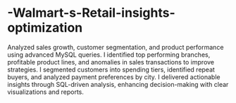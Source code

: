 # -Walmart-s-Retail-insights-optimization
Analyzed sales growth, customer segmentation, and product
 performance using advanced MySQL queries. I identified top
performing branches, profitable product lines, and anomalies in
 sales transactions to improve strategies. I segmented customers
 into spending tiers, identified repeat buyers, and analyzed
 payment preferences by city. I delivered actionable insights
 through SQL-driven analysis, enhancing decision-making with
 clear visualizations and reports.
